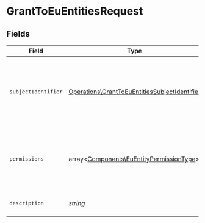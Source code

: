 # GrantToEuEntitiesRequest


## Fields

| Field                                                                                                          | Type                                                                                                           | Required                                                                                                       | Description                                                                                                    |
| -------------------------------------------------------------------------------------------------------------- | -------------------------------------------------------------------------------------------------------------- | -------------------------------------------------------------------------------------------------------------- | -------------------------------------------------------------------------------------------------------------- |
| `subjectIdentifier`                                                                                            | [Operations\GrantToEuEntitiesSubjectIdentifier](../../Models/Operations/GrantToEuEntitiesSubjectIdentifier.md) | :heavy_check_mark:                                                                                             | Identyfikator podmiotu.<br/>\| Type \| Value \|<br/>\| --- \| --- \|<br/>\| Fingerprint \| Odcisk palca certyfikatu \| |
| `permissions`                                                                                                  | array<[Components\EuEntityPermissionType](../../Models/Components/EuEntityPermissionType.md)>                  | :heavy_check_mark:                                                                                             | Lista nadawanych uprawnień. Każda wartość może wystąpić tylko raz.                                             |
| `description`                                                                                                  | *string*                                                                                                       | :heavy_check_mark:                                                                                             | Opis nadawanych uprawnień.                                                                                     |